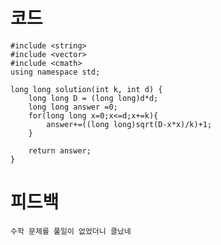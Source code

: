 # 코드

    #include <string>
    #include <vector>
    #include <cmath>
    using namespace std;

    long long solution(int k, int d) {
        long long D = (long long)d*d;        
        long long answer =0;
        for(long long x=0;x<=d;x+=k){     
            answer+=((long long)sqrt(D-x*x)/k)+1;
        }
        
        return answer;
    }

# 피드백

    수학 문제를 풀일이 없었더니 클났네